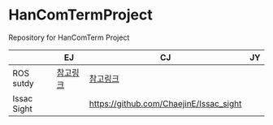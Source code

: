 # HanComTermProject
Repository for HanComTerm Project


||EJ|CJ|JY|
|------|---|---|---|
|ROS sutdy|[참고링크](https://github.com/ChaejinE/HanComTermProject/wiki/%5B21.-07.-27-Study%5D-EJ-ROS-%EA%B0%9C%EC%9D%B8-%EC%8A%A4%ED%84%B0%EB%94%94)|[참고링크](https://github.com/ChaejinE/ROS_Lotto)| |
|Issac Sight||https://github.com/ChaejinE/Issac_sight||
